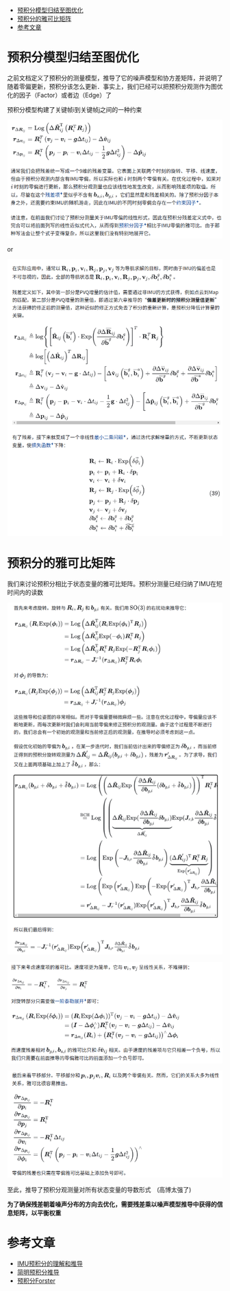 - [预积分模型归结至图优化](#预积分模型归结至图优化)
- [预积分的雅可比矩阵](#预积分的雅可比矩阵)
- [参考文章](#参考文章)

# 预积分模型归结至图优化

之前文档定义了预积分的测量模型，推导了它的噪声模型和协方差矩阵，并说明了随着零偏更新，预积分该怎么更新．事实上，我们已经可以把预积分观测作为图优化的因子（Factor）或者边（Edge）了

预积分模型构建了关键帧i到关键帧j之间的一种约束

![](./img/imu_preintegration_3/img1.png)

or

![](./img/imu_preintegration_3/img2.png)

# 预积分的雅可比矩阵

我们来讨论预积分相比于状态变量的雅可比矩阵。预积分测量已经归纳了IMU在短时间内的读数

![](./img/imu_preintegration_3/img3.png)

![](./img/imu_preintegration_3/img4.png)

![](./img/imu_preintegration_3/img5.png)

至此，推导了预积分观测量对所有状态变量的导数形式　(高博太强了)

**为了确保残差朝着噪声分布的方向去优化，需要残差乘以噪声模型推导中获得的信息矩阵，以平衡权重**

# 参考文章

- [IMU预积分的理解和推导](https://zhuanlan.zhihu.com/p/473227932)
- [简明预积分推导](https://zhuanlan.zhihu.com/p/388859808)
- [预积分Forster](https://zhuanlan.zhihu.com/p/635496502)

